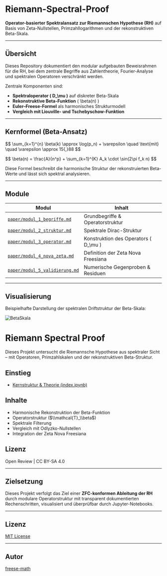 # Riemann-Spectral-Proof

**Operator-basierter Spektralansatz zur Riemannschen Hypothese (RH)** auf Basis von Zeta-Nullstellen, Primzahllogarithmen und der rekonstruktiven Beta-Skala.

---

## Übersicht

Dieses Repository dokumentiert den modular aufgebauten Beweisrahmen für die RH, bei dem zentrale Begriffe aus Zahlentheorie, Fourier-Analyse und spektralen Operatoren verschränkt werden.

Zentrale Komponenten sind:

- **Spektraloperator \( D_\mu \)** auf diskreter Beta-Skala
- **Rekonstruktive Beta-Funktion** \( \beta(n) \)
- **Euler–Freese-Formel** als harmonisches Strukturmodell
- **Vergleich mit Liouville- und Tschebyschow-Funktion**

---

## Kernformel (Beta-Ansatz)

\$$
\sum_{k=1}^{n} \beta(k) \approx \log(p_n) + \varepsilon \quad \text{mit} \quad \varepsilon \approx 15{,}88
\$$

\$$
\beta(n) = \frac{A}{n^p} + \sum_{k=1}^{K} A_k \cdot \sin(2\pi f_k n)
\$$

Diese Formel beschreibt die harmonische Struktur der rekonstruierten Beta-Werte und lässt sich spektral analysieren.

---

## Module

| Modul | Inhalt |
|-------|--------|
| [`paper/modul_1_begriffe.md`](paper/modul_1_begriffe.md) | Grundbegriffe & Operatorstruktur |
| [`paper/modul_2_struktur.md`](paper/modul_2_struktur.md) | Spektrale Dirac-Struktur |
| [`paper/modul_3_operator.md`](paper/modul_3_operator.md) | Konstruktion des Operators \( D_\mu \) |
| [`paper/modul_4_nova_zeta.md`](paper/modul_4_nova_zeta.md) | Definition der Zeta Nova Freesiana |
| [`paper/modul_5_validierung.md`](paper/modul_5_validierung.md) | Numerische Gegenproben & Residuen |

---

## Visualisierung

Beispielhafte Darstellung der spektralen Driftstruktur der Beta-Skala:

![BetaSkala](viz/beta_plot.png)

# Riemann Spectral Proof

Dieses Projekt untersucht die Riemannsche Hypothese aus spektraler Sicht – mit Operatoren, Primzahlskalen und der rekonstruktiven Beta-Struktur.

## Einstieg

- [Kernstruktur & Theorie (index.ipynb)](https://nbviewer.org/github/freese-math/riemann-spectral-proof/blob/main/index.ipynb)

## Inhalte

- Harmonische Rekonstruktion der Beta-Funktion
- Operatorstruktur ($\\mathcal{T}_\\beta$)
- Spektrale Filterung
- Vergleich mit Odlyzko-Nullstellen
- Integration der Zeta Nova Freesiana

## Lizenz

Open Review | CC BY-SA 4.0

---

## Zielsetzung

Dieses Projekt verfolgt das Ziel einer **ZFC-konformen Ableitung der RH** durch modulare Operatorstruktur mit transparent dokumentierten Rechenschritten, visualisiert und überprüfbar durch Jupyter-Notebooks.

---

## Lizenz

[MIT License](LICENSE)

---

## Autor

[freese-math](https://github.com/freese-math)
